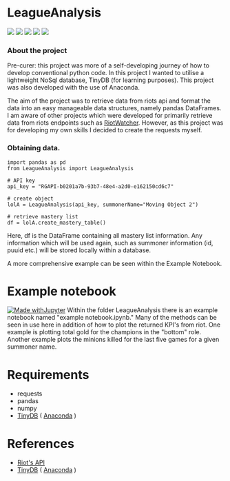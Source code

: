 # LeagueAnalysis

![](https://img.shields.io/pypi/status/ansicolortags.svg)   ![](https://img.shields.io/pypi/l/ansicolortags.svg) ![](https://img.shields.io/badge/Made%20with-Python-1f425f.svg)  ![](https://img.shields.io/badge/Made%20with%20-Anaconda-limegreen) ![](https://img.shields.io/badge/code%20style-black-black.svg)

### About the project 
Pre-curer: this project was more of a self-developing journey of how to develop conventional python code.  In this project I wanted to utilise a lightweight NoSql database, TinyDB (for learning purposes).  This project was also developed with the use of Anaconda.

The aim of the project was to retrieve data from riots api and format the data into an easy manageable data structures, namely pandas DataFrames. I am aware of other projects which were developed for primarily retrieve data from riots endpoints such as [RiotWatcher](https://riot-watcher.readthedocs.io/en/latest/).  However, as this project was for developing my own skills I decided to create the requests myself. 

### Obtaining data.

	import pandas as pd
	from LeagueAnalysis import LeagueAnalysis

	# API key
	api_key = "RGAPI-b0201a7b-93b7-48e4-a2d0-e162150cd6c7"

	# create object 
	lolA = LeagueAnalysis(api_key, summonerName="Moving Object 2")

	# retrieve mastery list
	df = lolA.create_mastery_table()

Here, df is the DataFrame containing all mastery list information.  Any information which will be used again, such as summoner information (id, puuid etc.) will be stored locally within a database. 

A more comprehensive example can be seen within the Example Notebook. 
 
# Example notebook
 [![Made withJupyter](https://img.shields.io/badge/Made%20with-Jupyter-orange?style=for-the-badge&logo=Jupyter)](https://jupyter.org/try)
Within the folder LeagueAnalysis there is an example notebook named "example notebook.ipynb."  Many of the methods can be seen in use here in addition of how to plot the returned KPI's from riot.  One example is plotting total gold for the champions in the "bottom" role.  Another example plots the minions killed for the last five games for a given summoner name. 

# Requirements

- requests
- pandas
- numpy
- [TinyDB](https://pypi.org/project/tinydb/) ( [Anaconda](https://anaconda.org/conda-forge/tinydb) ) 

# References
- [Riot's API](https://developer.riotgames.com/)
- [TinyDB](https://pypi.org/project/tinydb/) ( [Anaconda](https://anaconda.org/conda-forge/tinydb) ) 

